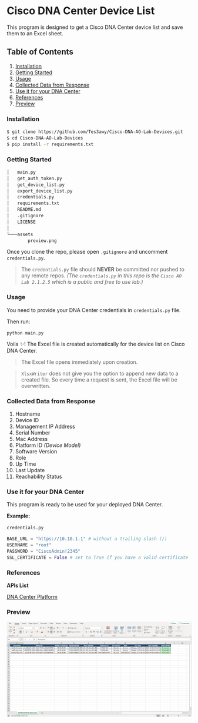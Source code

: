 # Cisco DNA Center Device List

This program is designed to get a Cisco DNA Center device list and save them to an Excel sheet.

## Table of Contents

1. [Installation](#installation)
2. [Getting Started](#getting-started)
3. [Usage](#usage)
4. [Collected Data from Response](#collected-data)
5. [Use it for your DNA Center](#use-it-for-your-dna-center)
6. [References](#references)
7. [Preview](#preview)

### Installation

```bash
$ git clone https://github.com/Tes3awy/Cisco-DNA-AO-Lab-Devices.git
$ cd Cisco-DNA-AO-Lab-Devices
$ pip install -r requirements.txt
```

### Getting Started

```bash
│   main.py
│   get_auth_token.py
│   get_device_list.py
│   export_device_list.py
│   credentials.py
│   requirements.txt
│   README.md
│   .gitignore
│   LICENSE
│
└───assets
        preview.png
```

Once you clone the repo, please open `.gitignore` and uncomment `credentials.py`.

> The `credentials.py` file should **NEVER** be committed nor pushed to any remote repos. _(The `credentials.py` in this repo is the `Cisco AO Lab 2.1.2.5` which is a public and free to use lab.)_

### Usage

You need to provide your DNA Center credentials in `credentials.py` file.

Then run:

```python3
python main.py
```

Voila :sparkles:! The Excel file is created automatically for the device list on Cisco DNA Center.

> The Excel file opens immediately upon creation.

> `XlsxWriter` does not give you the option to append new data to a created file. So every time a request is sent, the Excel file will be overwritten.

### Collected Data from Response

1. Hostname
2. Device ID
3. Management IP Address
4. Serial Number
5. Mac Address
6. Platform ID _(Device Model)_
7. Software Version
8. Role
9. Up Time
10. Last Update
11. Reachability Status

### Use it for your DNA Center

This program is ready to be used for your deployed DNA Center.

**Example:**

`credentials.py`

```python
BASE_URL = "https://10.10.1.1" # without a trailing slash (/)
USERNAME = "root"
PASSWORD = "CiscoAdmin!2345"
SSL_CERTIFICATE = False # set to True if you have a valid certificate
```

### References

**APIs List**

[DNA Center Platform](https://developer.cisco.com/docs/dna-center/#!authentication-api)

### Preview

![Preview](/assets/preview.png)
